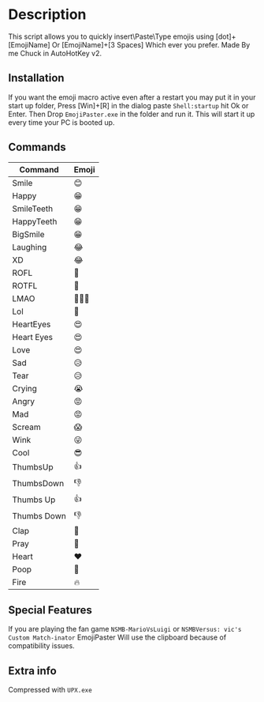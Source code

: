 # Description

This script allows you to quickly insert\Paste\Type emojis using [dot]+[EmojiName] Or [EmojiName]+[3 Spaces] Which ever you prefer.
Made By me Chuck in AutoHotKey v2.

## Installation

If you want the emoji macro active even after a restart you may put it in your start up folder, Press [Win]+[R] in the dialog paste `Shell:startup` hit Ok or Enter. Then Drop `EmojiPaster.exe` in the folder and run it. This will start it up every time your PC is booted up.

## Commands

| Command        | Emoji  |
|----------------|--------|
| Smile         | 😊      |
| Happy         | 😁      |
| SmileTeeth    | 😁      |
| HappyTeeth    | 😁      |
| BigSmile      | 😁      |
| Laughing      | 😂      |
| XD            | 😂      |
| ROFL          | 🤣      |
| ROTFL         | 🤣      |
| LMAO          | 🤣🤣🤣  |
| Lol           | 🤣      |
| HeartEyes     | 😍      |
| Heart Eyes    | 😍      |
| Love          | 😍      |
| Sad           | 😥      |
| Tear          | 😥      |
| Crying        | 😭      |
| Angry         | 😡      |
| Mad           | 😡      |
| Scream        | 😱      |
| Wink          | 😜      |
| Cool          | 😎      |
| ThumbsUp      | 👍      |
| ThumbsDown    | 👎      |
| Thumbs Up     | 👍      |
| Thumbs Down   | 👎      |
| Clap          | 👏      |
| Pray          | 🙏      |
| Heart         | ❤️      |
| Poop          | 💩      |
| Fire          | 🔥      |

## Special Features

If you are playing the fan game `NSMB-MarioVsLuigi` or `NSMBVersus: vic's Custom Match-inator` EmojiPaster Will use the clipboard because of compatibility issues.

## Extra info

Compressed with `UPX.exe`
